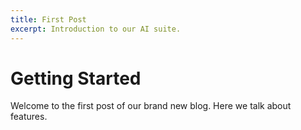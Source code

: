 ```yaml
---
title: First Post
excerpt: Introduction to our AI suite.
---
```


# Getting Started

Welcome to the first post of our brand new blog. Here we talk about features.
